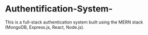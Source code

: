 # Authentification-System-
This is a full-stack authentication system built using the MERN stack (MongoDB, Express.js, React, Node.js).
